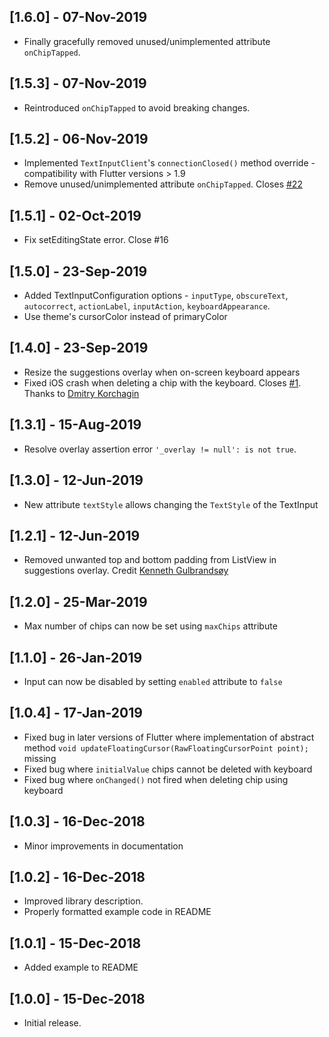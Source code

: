 ## [1.6.0] - 07-Nov-2019
* Finally gracefully removed unused/unimplemented attribute `onChipTapped`.

## [1.5.3] - 07-Nov-2019
* Reintroduced `onChipTapped` to avoid breaking changes.

## [1.5.2] - 06-Nov-2019
* Implemented `TextInputClient`'s `connectionClosed()` method override - compatibility with Flutter versions > 1.9 
* Remove unused/unimplemented attribute `onChipTapped`. Closes [#22](https://github.com/danvick/flutter_chips_input/issues/22)

## [1.5.1] - 02-Oct-2019
* Fix setEditingState error. Close #16

## [1.5.0] - 23-Sep-2019
* Added TextInputConfiguration options - `inputType`, `obscureText`, `autocorrect`, `actionLabel`, `inputAction`, `keyboardAppearance`.
* Use theme's cursorColor instead of primaryColor

## [1.4.0] - 23-Sep-2019
* Resize the suggestions overlay when on-screen keyboard appears
* Fixed iOS crash when deleting a chip with the keyboard. Closes [#1](https://github.com/danvick/flutter_chips_input/issues/1). Thanks to [Dmitry Korchagin](https://github.com/dgsc-fav)

## [1.3.1] - 15-Aug-2019
* Resolve overlay assertion error `'_overlay != null': is not true`.

## [1.3.0] - 12-Jun-2019
* New attribute `textStyle` allows changing the `TextStyle` of the TextInput

## [1.2.1] - 12-Jun-2019
* Removed unwanted top and bottom padding from ListView in suggestions overlay. Credit [Kenneth Gulbrandsøy](https://github.com/kengu)

## [1.2.0] - 25-Mar-2019
* Max number of chips can now be set using `maxChips` attribute

## [1.1.0] - 26-Jan-2019
* Input can now be disabled by setting `enabled` attribute to `false`

## [1.0.4] - 17-Jan-2019
* Fixed bug in later versions of Flutter where implementation of abstract method `void updateFloatingCursor(RawFloatingCursorPoint point);` missing
* Fixed bug where `initialValue` chips cannot be deleted with keyboard
* Fixed bug where `onChanged()` not fired when deleting chip using keyboard

## [1.0.3] - 16-Dec-2018
* Minor improvements in documentation

## [1.0.2] - 16-Dec-2018
* Improved library description. 
* Properly formatted example code in README

## [1.0.1] - 15-Dec-2018
* Added example to README

## [1.0.0] - 15-Dec-2018
* Initial release.
